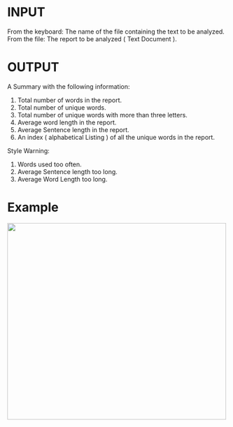 # INPUT
From the keyboard: The name of the file containing the text to be analyzed. <br/>
From the file: The report to be analyzed ( Text Document ).
# OUTPUT

A Summary with the following information:
1. Total number of words in the report.
2. Total number of unique words.
3. Total number of unique words with more than three letters.
4. Average word length in the report.
5. Average Sentence length in the report.
6. An index ( alphabetical Listing ) of all the unique words in the report.

Style Warning:
1. Words used too often.
2. Average Sentence length too long.
3. Average Word Length too long.
# Example
<img src=https://user-images.githubusercontent.com/90816621/167572902-fca9f9f4-bbda-4f67-8833-6fe9bb3044f0.png width="500" height ="450">
